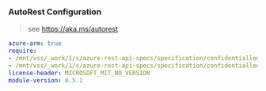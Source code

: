 ### AutoRest Configuration

> see https://aka.ms/autorest

``` yaml
azure-arm: true
require:
- /mnt/vss/_work/1/s/azure-rest-api-specs/specification/confidentialledger/resource-manager/readme.md
- /mnt/vss/_work/1/s/azure-rest-api-specs/specification/confidentialledger/resource-manager/readme.go.md
license-header: MICROSOFT_MIT_NO_VERSION
module-version: 0.5.1

```